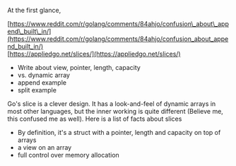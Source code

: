 At the first glance,

[https://www.reddit.com/r/golang/comments/84ahjo/confusion\_about\_append\_built\_in/](https://www.reddit.com/r/golang/comments/84ahjo/confusion_about_append_built_in/)  
[https://appliedgo.net/slices/](https://appliedgo.net/slices/)

* Write about view, pointer, length, capacity
* vs. dynamic array 
* append example
* split example

Go's slice is a clever design. It has a look-and-feel of dynamic arrays in most other languages, but the inner working is quite different \(Believe me, this confused me as well\). Here is a list of facts about slices

* By definition, it's a struct with a pointer, length and capacity on top of arrays
* a view on an array
* full control over memory allocation



